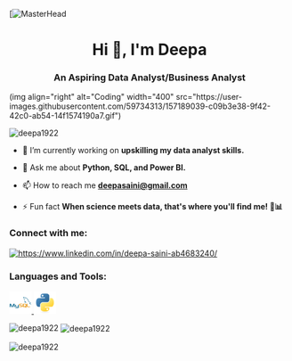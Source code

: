 [![MasterHead](https://imgur.com/a/OfujtCo)
<h1 align="center">Hi 👋, I'm Deepa</h1>
<h3 align="center">An Aspiring Data Analyst/Business Analyst</h3>
(img align="right" alt="Coding" width="400" src="https://user-images.githubusercontent.com/59734313/157189039-c09b3e38-9f42-42c0-ab54-14f1574190a7.gif")


<p align="left"> <img src="https://komarev.com/ghpvc/?username=deepa1922&label=Profile%20views&color=0e75b6&style=flat" alt="deepa1922" /> </p>

- 🔭 I’m currently working on **upskilling my data analyst skills.**

- 💬 Ask me about **Python, SQL, and Power BI.**

- 📫 How to reach me **deepasaini@gmail.com**

- ⚡ Fun fact **When science meets data, that's where you'll find me! 🧪📊**

<h3 align="left">Connect with me:</h3>
<p align="left">
<a href="https://linkedin.com/in/https://www.linkedin.com/in/deepa-saini-ab4683240/" target="blank"><img align="center" src="https://raw.githubusercontent.com/rahuldkjain/github-profile-readme-generator/master/src/images/icons/Social/linked-in-alt.svg" alt="https://www.linkedin.com/in/deepa-saini-ab4683240/" height="30" width="40" /></a>
</p>

<h3 align="left">Languages and Tools:</h3>
<p align="left"> <a href="https://www.mysql.com/" target="_blank" rel="noreferrer"> <img src="https://raw.githubusercontent.com/devicons/devicon/master/icons/mysql/mysql-original-wordmark.svg" alt="mysql" width="40" height="40"/> </a> <a href="https://www.python.org" target="_blank" rel="noreferrer"> <img src="https://raw.githubusercontent.com/devicons/devicon/master/icons/python/python-original.svg" alt="python" width="40" height="40"/> </a> </p>

<p><img align="left" src="https://github-readme-stats.vercel.app/api/top-langs?username=deepa1922&show_icons=true&locale=en&layout=compact" alt="deepa1922" /></p>

<p>&nbsp;<img align="center" src="https://github-readme-stats.vercel.app/api?username=deepa1922&show_icons=true&locale=en" alt="deepa1922" /></p>

<p><img align="center" src="https://github-readme-streak-stats.herokuapp.com/?user=deepa1922&" alt="deepa1922" /></p>



